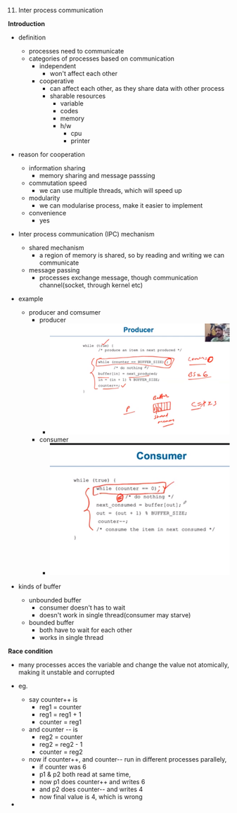 11. Inter process communication

**Introduction**
- definition
	- processes need to communicate
	- categories of processes based on communication
		- independent
			- won't affect each other
		- cooperative
			- can affect each other, as they share data with other process
			- sharable resources 
				- variable
				- codes
				- memory
				- h/w
					- cpu
					- printer

- reason for cooperation
	- information sharing
		- memory sharing and message passsing
	- commutation speed
		- we can use multiple threads, which will speed up
	- modularity
		- we can modularise process, make it easier to implement
	- convenience
		- yes

- Inter process communication (IPC) mechanism
	- shared mechanism
		- a region of memory is shared, so by reading and writing we can communicate
	- message passing
		- processes exchange message, though communication channel(socket, through kernel etc)


- example
	- producer and comsumer
		- producer
			- ![ba7717fa1ea050092b8980751503d348.png](../../../../_resources/f7494927d7cc4f3cb5150ca8e7e3e057.png)
		- consumer
			- ![58565c3f30b4d2788cb7ef9fdf65066a.png](../../../../_resources/611640664bb84b4ab015dfe3475ef393.png)


- kinds of buffer
	- unbounded buffer
		- consumer doesn't has to wait 
		- doesn't work in single thread(consumer may starve)
	- bounded buffer
		- both have to wait for each other
		- works in single thread



**Race condition**
- many processes acces the variable and change the value not atomically, making it unstable and corrupted
- eg.
	- say counter++ is
		- reg1 = counter
		- reg1 = reg1 + 1
		- counter = reg1
	- and counter -- is
		- reg2 = counter
		- reg2 = reg2 - 1
		- counter = reg2
	- now if counter++, and counter-- run in different processes parallely, 
		- if counter was 6
		- p1 & p2 both read at same time, 
		- now p1 does counter++ and writes 6 
		- and p2 does counter-- and writes 4
		- now final value is 4, which is wrong

- 
